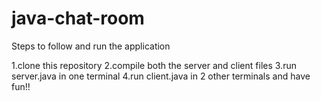 # java-chat-room

Steps to follow and run the application

1.clone this repository
2.compile both the server and client files
3.run server.java in one terminal 
4.run client.java in 2 other terminals and have fun!!
